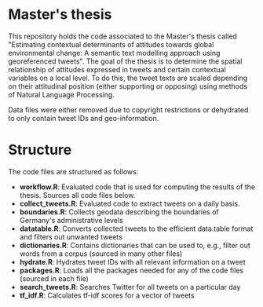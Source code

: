 # Master's thesis

This repository holds the code associated to the Master's thesis called "Estimating contextual determinants of attitudes towards global environmental change: A semantic text modelling approach using georeferenced tweets". The goal of the thesis is to determine the spatial relationship of attitudes expressed in tweets and certain contextual variables on a local level. To do this, the tweet texts are scaled depending on their attitudinal position (either supporting or opposing) using methods of Natural Language Processing.

Data files were either removed due to copyright restrictions or dehydrated to only contain tweet IDs and geo-information.


# Structure

The code files are structured as follows:

- **workflow.R**: Evaluated code that is used for computing the results of the thesis. Sources all code files below.
- **collect_tweets.R**: Evaluated code to extract tweets on a daily basis.
- **boundaries.R**: Collects geodata describing the boundaries of Germany's administrative levels
- **datatable.R**: Converts collected tweets to the efficient data.table format and filters out unwanted tweets
- **dictionaries.R**: Contains dictionaries that can be used to, e.g., filter out words from a corpus (sourced in many other files)
- **hydrate.R**: Hydrates tweet IDs with all relevant information on a tweet
- **packages.R**: Loads all the packages needed for any of the code files (sourced in each file)
- **search_tweets.R**: Searches Twitter for all tweets on a particular day
- **tf_idf.R**: Calculates tf-idf scores for a vector of tweets
